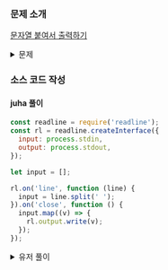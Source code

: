 ### 문제 소개

[문자열 붙여서 출력하기](https://school.programmers.co.kr/learn/courses/30/lessons/181946)

<details>
<summary>문제</summary>
<div markdown="1">

두 개의 문자열 str1, str2가 공백으로 구분되어 입력으로 주어집니다.
입출력 예와 같이 str1과 str2을 이어서 출력하는 코드를 작성해 보세요.

</div>
</details>

### 소스 코드 작성

#### juha 풀이

```js
const readline = require('readline');
const rl = readline.createInterface({
  input: process.stdin,
  output: process.stdout,
});

let input = [];

rl.on('line', function (line) {
  input = line.split(' ');
}).on('close', function () {
  input.map((v) => {
    rl.output.write(v);
  });
});
```

<details>
<summary>유저 풀이</summary>
<div markdown="2">

```js
require('readline')
  .createInterface({
    input: process.stdin,
    output: process.stdout,
  })
  .on('line', (line) => {
    console.log(line.split(' ').join(''));
  });
```

</div>
</details>
